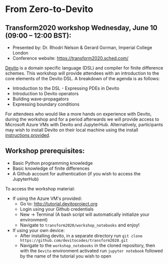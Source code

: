 # From Zero-to-Devito
## Transform2020 workshop Wednesday, June 10 (09:00 – 12:00 BST): 

* Presented by: Dr. Rhodri Nelson & Gerard Gorman, Imperial College London
* Conference website: https://transform2020.sched.com/

[Devito](https://www.devitoproject.org/) is a domain specific language (DSL) and compiler for finite difference schemes. This workshop will provide attendees with an introduction to the core elements of the Devito DSL. A breakdown of the agenda is as follows:
* Introduction to the DSL - Expressing PDEs in Devito
* Introduction to Devito operators
* Building wave-propagators
* Expressing boundary conditions

For attendees who would like a more hands on experience with Devito, during the workshop and for a period afterwards we will provide access to Microsoft Azure VMs with Devito and JupyterHub. Alternatively, participants may wish to install Devito on their local machine using the install [instructions provided](https://www.devitoproject.org/devito/download.html).

## Workshop prerequisites:
* Basic Python programming knowledge
* Basic knowledge of finite differences
* A Github account for authentication (if you wish to access the JupyterHub)

To access the workshop material:
* If using the Azure VM's provided:
    * Go to: http://tutorial.devitoproject.org
    * Login using your Github credentials
    * New -> Terminal (A bash script will automatically initialize your environment)
    * Navigate to ```transform2020/workshop_notebooks``` and enjoy!
* If using your own device:
    * After installing devito, in a separate directory run `git clone https://github.com/devitocodes/transform2020.git`
    * Navigate to the ```workshop_notebooks``` in the cloned repository, then with the `Devito` environment activated run `jupyter notebook` followed by the name of the tutorial you wish to open
